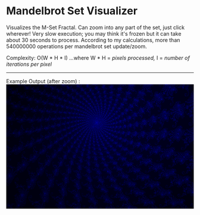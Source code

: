 # Mandelbrot Set Visualizer

Visualizes the M-Set Fractal. Can zoom into any part of the set, just click wherever! Very slow execution; you may think it's frozen but it can take about 30 seconds to process. According to my calculations, more than 540000000 operations per mandelbrot set update/zoom.

Complexity: O(W * H * I) ...where W * H = *pixels processed,*  I = *number of iterations per pixel*

---

Example Output (after zoom) :
![A Screenshot!](mset_blue.png?raw=true "M-Set is blue!")

